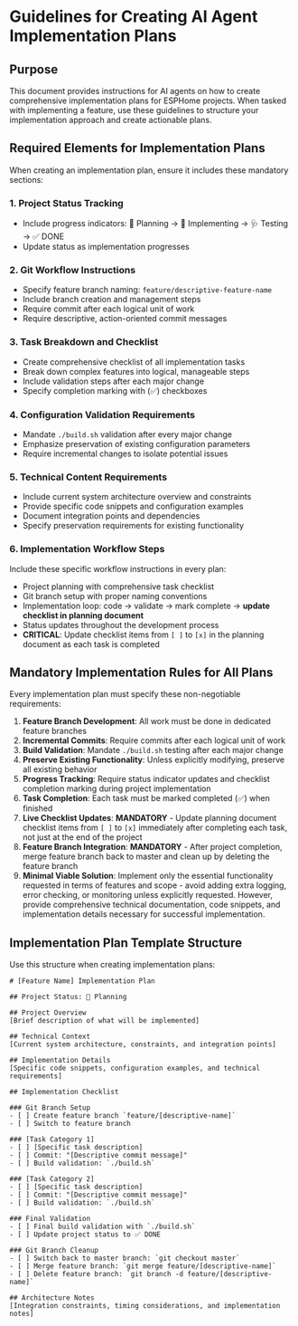 # Guidelines for Creating AI Agent Implementation Plans

## Purpose

This document provides instructions for AI agents on how to create comprehensive implementation plans for ESPHome projects. When tasked with implementing a feature, use these guidelines to structure your implementation approach and create actionable plans.

## Required Elements for Implementation Plans

When creating an implementation plan, ensure it includes these mandatory sections:

### 1. Project Status Tracking
- Include progress indicators: 📐 Planning → 🔨 Implementing → 🩺 Testing → ✅ DONE
- Update status as implementation progresses

### 2. Git Workflow Instructions
- Specify feature branch naming: `feature/descriptive-feature-name`
- Include branch creation and management steps
- Require commit after each logical unit of work
- Require descriptive, action-oriented commit messages

### 3. Task Breakdown and Checklist
- Create comprehensive checklist of all implementation tasks
- Break down complex features into logical, manageable steps
- Include validation steps after each major change
- Specify completion marking with (✅) checkboxes

### 4. Configuration Validation Requirements
- Mandate `./build.sh` validation after every major change
- Emphasize preservation of existing configuration parameters
- Require incremental changes to isolate potential issues

### 5. Technical Content Requirements
- Include current system architecture overview and constraints
- Provide specific code snippets and configuration examples
- Document integration points and dependencies
- Specify preservation requirements for existing functionality

### 6. Implementation Workflow Steps
Include these specific workflow instructions in every plan:
- Project planning with comprehensive task checklist
- Git branch setup with proper naming conventions
- Implementation loop: code → validate → mark complete → **update checklist in planning document**
- Status updates throughout the development process
- **CRITICAL**: Update checklist items from `[ ]` to `[x]` in the planning document as each task is completed

## Mandatory Implementation Rules for All Plans

Every implementation plan must specify these non-negotiable requirements:

1. **Feature Branch Development**: All work must be done in dedicated feature branches
2. **Incremental Commits**: Require commits after each logical unit of work
3. **Build Validation**: Mandate `./build.sh` testing after each major change
4. **Preserve Existing Functionality**: Unless explicitly modifying, preserve all existing behavior
5. **Progress Tracking**: Require status indicator updates and checklist completion marking during project implementation
6. **Task Completion**: Each task must be marked completed (✅) when finished
7. **Live Checklist Updates**: **MANDATORY** - Update planning document checklist items from `[ ]` to `[x]` immediately after completing each task, not just at the end of the project
8. **Feature Branch Integration**: **MANDATORY** - After project completion, merge feature branch back to master and clean up by deleting the feature branch
9. **Minimal Viable Solution**: Implement only the essential functionality requested in terms of features and scope - avoid adding extra logging, error checking, or monitoring unless explicitly requested. However, provide comprehensive technical documentation, code snippets, and implementation details necessary for successful implementation.

## Implementation Plan Template Structure

Use this structure when creating implementation plans:

```
# [Feature Name] Implementation Plan

## Project Status: 📐 Planning

## Project Overview
[Brief description of what will be implemented]

## Technical Context
[Current system architecture, constraints, and integration points]

## Implementation Details
[Specific code snippets, configuration examples, and technical requirements]

## Implementation Checklist

### Git Branch Setup
- [ ] Create feature branch `feature/[descriptive-name]`
- [ ] Switch to feature branch

### [Task Category 1]
- [ ] [Specific task description]
- [ ] Commit: "[Descriptive commit message]"
- [ ] Build validation: `./build.sh`

### [Task Category 2]
- [ ] [Specific task description]  
- [ ] Commit: "[Descriptive commit message]"
- [ ] Build validation: `./build.sh`

### Final Validation
- [ ] Final build validation with `./build.sh`
- [ ] Update project status to ✅ DONE

### Git Branch Cleanup
- [ ] Switch back to master branch: `git checkout master`
- [ ] Merge feature branch: `git merge feature/[descriptive-name]`
- [ ] Delete feature branch: `git branch -d feature/[descriptive-name]`

## Architecture Notes
[Integration constraints, timing considerations, and implementation notes]
```